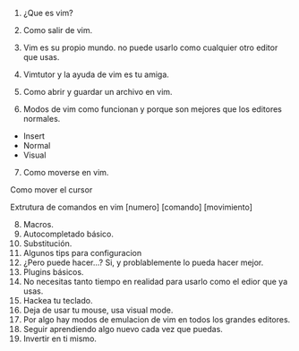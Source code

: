 1. ¿Que es vim?

2. Como salir de vim.

3. Vim es su propio mundo. no puede usarlo como cualquier otro editor que usas.

4. Vimtutor y la ayuda de vim es tu amiga.

5. Como abrir y guardar un archivo en vim.

6. Modos de vim como funcionan y porque son mejores que los editores normales.

  - Insert
  - Normal
  - Visual

7. Como moverse en vim.

  Como mover el cursor

  Extrutura de comandos en vim
  [numero] [comando] [movimiento]

8. Macros.
9. Autocompletado básico.
10. Substitución.
11. Algunos tips para configuracion
12. ¿Pero puede hacer...? Si, y problablemente lo pueda hacer mejor.
13. Plugins básicos.
14. No necesitas tanto tiempo en realidad para usarlo como el edior que ya usas.
15. Hackea tu teclado.
16. Deja de usar tu mouse, usa visual mode.
17. Por algo hay modos de emulacion de vim en todos los grandes editores.
18. Seguir aprendiendo algo nuevo cada vez que puedas.
19. Invertir en ti mismo.
